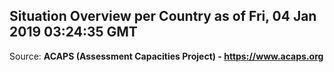 ## Situation Overview per Country as of Fri, 04 Jan 2019 03:24:35 GMT

Source: **ACAPS (Assessment Capacities Project) - https://www.acaps.org**